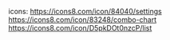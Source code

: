 icons:
https://icons8.com/icon/84040/settings
https://icons8.com/icon/83248/combo-chart
https://icons8.com/icon/D5pkDOt0nzcP/list